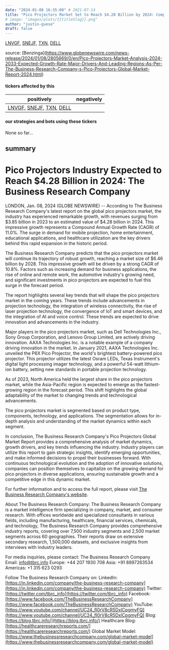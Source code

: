 ```yaml
---
date: "2024-01-08 16:35:00" # 2021-07-14
title: "Pico Projectors Market Set to Reach $4.28 Billion by 2024: Comprehensive Analysis and Growth Forecast"
# image: "images/plots/{{titleSlag}}.png"
author: "justin-guese"
draft: false
---
```

<a href='https://finance.yahoo.com/quote/LNVGF' target='_blank'>LNVGF</a>, <a href='https://finance.yahoo.com/quote/SNEJF' target='_blank'>SNEJF</a>, <a href='https://finance.yahoo.com/quote/TXN' target='_blank'>TXN</a>, <a href='https://finance.yahoo.com/quote/DELL' target='_blank'>DELL</a> 

source: [Benzinga](<a href='https://www.globenewswire.com/news-release/2024/01/08/2805669/0/en/Pico-Projectors-Market-Analysis-2024-2033-Expected-Growth-Rate-Major-Drivers-And-Leading-Regions-As-Per-The-Business-Research-Company-s-Pico-Projectors-Global-Market-Report-2024.html' target='_blank'>https://www.globenewswire.com/news-release/2024/01/08/2805669/0/en/Pico-Projectors-Market-Analysis-2024-2033-Expected-Growth-Rate-Major-Drivers-And-Leading-Regions-As-Per-The-Business-Research-Company-s-Pico-Projectors-Global-Market-Report-2024.html</a>)

#### tickers affected by this

| positively | negatively |
|------------|------------
| <a href='https://finance.yahoo.com/quote/LNVGF' target='_blank'>LNVGF</a>, <a href='https://finance.yahoo.com/quote/SNEJF' target='_blank'>SNEJF</a>, <a href='https://finance.yahoo.com/quote/TXN' target='_blank'>TXN</a>, <a href='https://finance.yahoo.com/quote/DELL' target='_blank'>DELL</a> |  |

#### our strategies and bots using these tickers

None so far...

## summary

# Pico Projectors Industry Expected to Reach $4.28 Billion in 2024: The Business Research Company

LONDON, Jan. 08, 2024 (GLOBE NEWSWIRE) -- According to The Business Research Company's latest report on the global pico projectors market, the industry has experienced remarkable growth, with revenues surging from $3.85 billion in 2023 to an estimated value of $4.28 billion in 2024. This impressive growth represents a Compound Annual Growth Rate (CAGR) of 11.0%. The surge in demand for mobile projection, home entertainment, educational applications, and healthcare utilization are the key drivers behind this rapid expansion in the historic period.

The Business Research Company predicts that the pico projectors market will continue its trajectory of robust growth, reaching a market size of $6.46 billion by 2028. This impressive growth will be driven by a strong CAGR of 10.8%. Factors such as increasing demand for business applications, the rise of online and remote work, the automotive industry's growing need, and significant investments in pico projectors are expected to fuel this surge in the forecast period.

The report highlights several key trends that will shape the pico projectors market in the coming years. These trends include advancements in projection technology, the integration of wireless connectivity, the rise of laser projection technology, the convergence of IoT and smart devices, and the integration of AI and voice control. These trends are expected to drive innovation and advancements in the industry.

Major players in the pico projectors market, such as Dell Technologies Inc., Sony Group Corporation, and Lenovo Group Limited, are actively driving innovation. AAXA Technologies Inc. is a notable example of a company driving innovation in the market. In January 2021, AAXA Technologies Inc. unveiled the P6X Pico Projector, the world's brightest battery-powered pico projector. This projector utilizes the latest Osram LEDs, Texas Instrument's digital light processing imager technology, and a powerful 54-watt lithium-ion battery, setting new standards in portable projection technology.

As of 2023, North America held the largest share in the pico projectors market, while the Asia-Pacific region is expected to emerge as the fastest-growing region in the forecast period. This shift highlights the global adaptability of the market to changing trends and technological advancements.

The pico projectors market is segmented based on product type, components, technology, and applications. The segmentation allows for in-depth analysis and understanding of the market dynamics within each segment.

In conclusion, The Business Research Company's Pico Projectors Global Market Report provides a comprehensive analysis of market dynamics, growth drivers, and key trends influencing the industry. Industry players can utilize this report to gain strategic insights, identify emerging opportunities, and make informed decisions to propel their businesses forward. With continuous technological evolution and the adoption of innovative solutions, companies can position themselves to capitalize on the growing demand for pico projectors in diverse applications, ensuring sustainable growth and a competitive edge in this dynamic market.

For further information and to access the full report, please visit [The Business Research Company's website](https://www.thebusinessresearchcompany.com/report/pico-projectors-global-market-report).

About The Business Research Company:
The Business Research Company is a market intelligence firm specializing in company, market, and consumer research. With offices worldwide and specialized consultants in various fields, including manufacturing, healthcare, financial services, chemicals, and technology, The Business Research Company provides comprehensive industry reports, covering over 7,500 industry segments and 2,500 market segments across 60 geographies. Their reports draw on extensive secondary research, 1,500,000 datasets, and exclusive insights from interviews with industry leaders.

For media inquiries, please contact:
The Business Research Company
Email: info@tbrc.info
Europe: +44 207 1930 708
Asia: +91 8897263534
Americas: +1 315 623 0293

Follow The Business Research Company on:
LinkedIn: [https://in.linkedin.com/company/the-business-research-company](https://in.linkedin.com/company/the-business-research-company)
Twitter: [https://twitter.com/tbrc_info](https://twitter.com/tbrc_info)
Facebook: [https://www.facebook.com/TheBusinessResearchCompany](https://www.facebook.com/TheBusinessResearchCompany)
YouTube: [https://www.youtube.com/channel/UC24_fI0rV8cR5DxlCpgmyFQ](https://www.youtube.com/channel/UC24_fI0rV8cR5DxlCpgmyFQ)
Blog: [https://blog.tbrc.info/](https://blog.tbrc.info/)
Healthcare Blog: [https://healthcareresearchreports.com/](https://healthcareresearchreports.com/)
Global Market Model: [https://www.thebusinessresearchcompany.com/global-market-model](https://www.thebusinessresearchcompany.com/global-market-model)